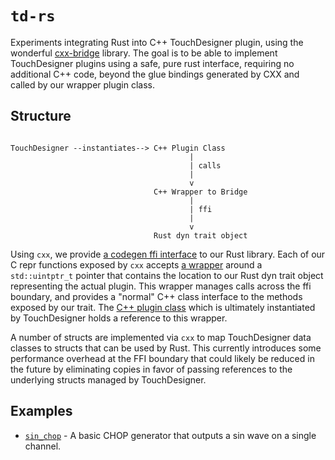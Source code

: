 # `td-rs`

Experiments integrating Rust into C++ TouchDesigner plugin, using the wonderful
[cxx-bridge](github.com/dtolnay/cxx-bridge) library. The goal is to be able to
implement TouchDesigner plugins using a safe, pure rust interface, requiring no
additional C++ code, beyond the glue bindings generated by CXX and called by our
wrapper plugin class.

## Structure

```

TouchDesigner --instantiates--> C++ Plugin Class
                                        |
                                        | calls
                                        |
                                        v
                                C++ Wrapper to Bridge
                                        |
                                        | ffi
                                        |
                                        v
                                Rust dyn trait object

```

Using `cxx`, we provide [a codegen ffi interface](./cpp/lib.rs.h) to our Rust
library. Each of our C repr functions exposed by `cxx` accepts [a wrapper](./cpp/BoxDynChop.h) 
around a `std::uintptr_t` pointer that contains the location to our Rust dyn trait object
representing the actual plugin. This wrapper manages calls across the ffi boundary,
and provides a "normal" C++ class interface to the methods exposed by our trait. The [C++
plugin class](./cpp/RustCHOP.cpp) which is ultimately instantiated by TouchDesigner holds 
a reference to this wrapper.

A number of structs are implemented via `cxx` to map TouchDesigner data classes
to structs that can be used by Rust. This currently introduces some performance overhead
at the FFI boundary that could likely be reduced in the future by eliminating copies
in favor of passing references to the underlying structs managed by TouchDesigner.

## Examples

- [`sin_chop`](./src/sin_chop.rs) - A basic CHOP generator that outputs a sin wave on a single channel.
